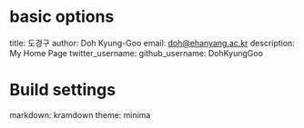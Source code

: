 # basic options
title: 도경구
author: Doh Kyung-Goo
email: doh@ehanyang.ac.kr
description: My Home Page
twitter_username: 
github_username: DohKyungGoo

# Build settings
markdown: kramdown
theme: minima

